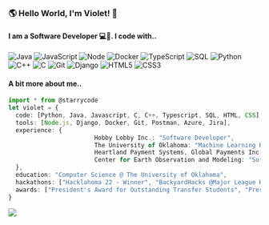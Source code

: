 ### 🌎 Hello World, I'm Violet! 👋
#### I am a Software Developer 💻👾. I code with.. 


![Java](https://img.shields.io/badge/-Java-F14C40?style=for-the-badge&logo=CoffeeScript&logoColor=ffffff)
![JavaScript](https://img.shields.io/badge/-JavaScript-%23F7DF1C?style=for-the-badge&logo=javascript&logoColor=000000&labelColor=%23F7DF1C&color=%23FFCE5A)
![Node](https://img.shields.io/badge/-Nodejs-43853d?style=for-the-badge&logo=Node.js&logoColor=white)
![Docker](https://img.shields.io/badge/-Docker-46a2f1?style=for-the-badge&logo=docker&logoColor=ffffff)
![TypeScript](https://img.shields.io/badge/-TypeScript-007ACC?style=for-the-badge&logo=typescript&logoColor=white)
![SQL](https://img.shields.io/badge/-SQL-0062CC?style=for-the-badge&logo=Databricks&logoColor=ffffff)
![Python](https://img.shields.io/badge/-Python-306998?style=for-the-badge&logo=python&logoColor=FFFFFF)
![C++](https://img.shields.io/badge/-C++-00599C?style=for-the-badge&logo=Cplusplus&logoColor=ffffff)
![C](https://img.shields.io/badge/-C-A8B9CC?style=for-the-badge&logo=C&logoColor=0055B3)
![Git](https://img.shields.io/badge/-Git-253F4B?style=for-the-badge&logo=git&logoColor=ffffff)
![Django](https://img.shields.io/badge/-Django-092e20?style=for-the-badge&logo=Node.js&logoColor=white)
![HTML5](https://img.shields.io/badge/-HTML5-F05032?style=for-the-badge&logo=html5&logoColor=ffffff)
![CSS3](https://img.shields.io/badge/-CSS3-007ACC?style=for-the-badge&logo=css3)

#### A bit more about me..
```typescript
import * from @starrycode
let violet = {
  code: [Python, Java, Javascript, C, C++, Typescript, SQL, HTML, CSS],
  tools: [Node.js, Django, Docker, Git, Postman, Azure, Jira],
  experience: {
                        Hobby Lobby Inc.: "Software Developer",
                        The University of Oklahoma: "Machine Learning Researcher",
                        Heartland Payment Systems, Global Payments Inc.: "Software Developer",
                        Center for Earth Observation and Modeling: "Software Developer Intern"
  },
  education: "Computer Science @ The University of Oklahoma",
  hackathons: ["Hacklahoma 22 - Winner", "BackyardHacks @Major League Hacking", "Hacklahoma 21"],
  awards: ["President's Award for Outstanding Transfer Students", "President's Honor Roll", "Dean's Honor Roll"]
}
```

![](https://komarev.com/ghpvc/?username=starrycode&color=blueviolet)
<!--
**starrycode/starrycode** is a ✨ _special_ ✨ repository because its `README.md` (this file) appears on your GitHub profile.

Here are some ideas to get you started:

- 🔭 I’m currently working on ...
- 🌱 I’m currently learning ...
- 👯 I’m looking to collaborate on ...
- 🤔 I’m looking for help with ...
- 💬 Ask me about ...
- 📫 How to reach me: ...
- 😄 Pronouns: ...
- ⚡ Fun fact: ...
-->
